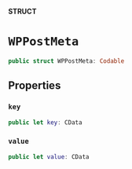 **STRUCT**

# `WPPostMeta`

```swift
public struct WPPostMeta: Codable
```

## Properties
### `key`

```swift
public let key: CData
```

### `value`

```swift
public let value: CData
```
